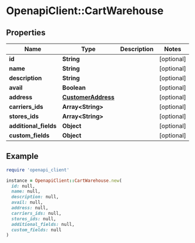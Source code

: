 # OpenapiClient::CartWarehouse

## Properties

| Name | Type | Description | Notes |
| ---- | ---- | ----------- | ----- |
| **id** | **String** |  | [optional] |
| **name** | **String** |  | [optional] |
| **description** | **String** |  | [optional] |
| **avail** | **Boolean** |  | [optional] |
| **address** | [**CustomerAddress**](CustomerAddress.md) |  | [optional] |
| **carriers_ids** | **Array&lt;String&gt;** |  | [optional] |
| **stores_ids** | **Array&lt;String&gt;** |  | [optional] |
| **additional_fields** | **Object** |  | [optional] |
| **custom_fields** | **Object** |  | [optional] |

## Example

```ruby
require 'openapi_client'

instance = OpenapiClient::CartWarehouse.new(
  id: null,
  name: null,
  description: null,
  avail: null,
  address: null,
  carriers_ids: null,
  stores_ids: null,
  additional_fields: null,
  custom_fields: null
)
```

